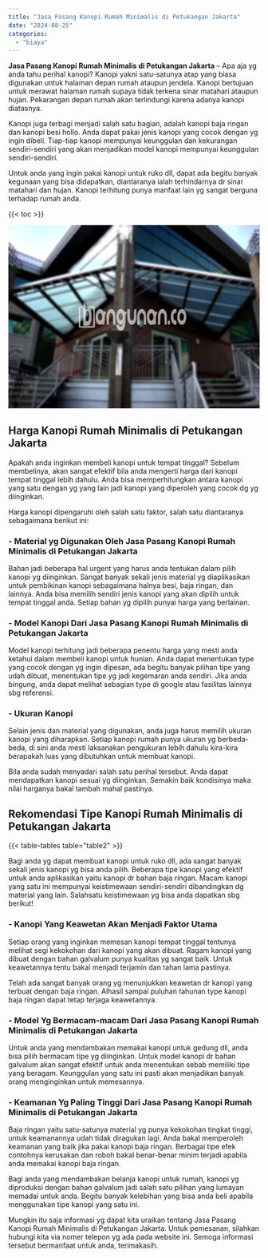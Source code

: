```yaml
---
title: "Jasa Pasang Kanopi Rumah Minimalis di Petukangan Jakarta"
date: "2024-08-25"
categories: 
  - "biaya"
---
```


**Jasa Pasang Kanopi Rumah Minimalis di Petukangan Jakarta** – Apa aja yg anda tahu perihal kanopi? Kanopi yakni satu-satunya atap yang biasa digunakan untuk halaman depan rumah ataupun jendela. Kanopi bertujuan untuk merawat halaman rumah supaya tidak terkena sinar matahari ataupun hujan. Pekarangan depan rumah akan terlindungi karena adanya kanopi diatasnya.

Kanopi juga terbagi menjadi salah satu bagian, adalah kanopi baja ringan dan kanopi besi hollo. Anda dapat pakai jenis kanopi yang cocok dengan yg ingin dibeli. Tiap-tiap kanopi mempunyai keunggulan dan kekurangan sendiri-sendiri yang akan menjadikan model kanopi mempunyai keunggulan sendiri-sendiri.

Untuk anda yang ingin pakai kanopi untuk ruko dll, dapat ada begitu banyak kegunaan yang bisa didapatkan, diantaranya ialah terhindarnya dr sinar matahari dan hujan. Kanopi terhitung punya manfaat lain yg sangat berguna terhadap rumah anda.

{{< toc >}}

![Jasa Pasang Kanopi Rumah Minimalis di Petukangan Jakarta](/images/harga-kanopi-minimalis-14.png)

## Harga Kanopi Rumah Minimalis di Petukangan Jakarta

Apakah anda inginkan membeli kanopi untuk tempat tinggal? Sebelum membelinya, akan sangat efektif bila anda mengerti harga dari kanopi tempat tinggal lebih dahulu. Anda bisa memperhitungkan antara kanopi yang satu dengan yg yang lain jadi kanopi yang diperoleh yang cocok dg yg diinginkan.

Harga kanopi dipengaruhi oleh salah satu faktor, salah satu diantaranya sebagaimana berikut ini:

### \- Material yg Digunakan Oleh Jasa Pasang Kanopi Rumah Minimalis di Petukangan Jakarta

Bahan jadi beberapa hal urgent yang harus anda tentukan dalam pilih kanopi yg diinginkan. Sangat banyak sekali jenis material yg diaplikasikan untuk pembikinan kanopi sebagaimana halnya besi, baja ringan, dan lainnya. Anda bisa memilih sendiri jenis kanopi yang akan dipilih untuk tempat tinggal anda. Setiap bahan yg dipilih punyai harga yang berlainan.

### \- Model Kanopi Dari Jasa Pasang Kanopi Rumah Minimalis di Petukangan Jakarta

Model kanopi terhitung jadi beberapa penentu harga yang mesti anda ketahui dalam membeli kanopi untuk hunian. Anda dapat menentukan type yang cocok dengan yg ingin dipesan, ada begitu banyak pilihan tipe yang udah dibuat, menentukan tipe yg jadi kegemaran anda sendiri. Jika anda bingung, anda dapat melihat sebagian type di google atau fasilitas lainnya sbg referensi.

### \- Ukuran Kanopi

Selain jenis dan material yang digunakan, anda juga harus memilih ukuran kanopi yang diharapkan. Setiap kanopi rumah punya ukuran yg berbeda-beda, di sini anda mesti laksanakan pengukuran lebih dahulu kira-kira berapakah luas yang dibutuhkan untuk membuat kanopi.

Bila anda sudah menyadari salah satu perihal tersebut. Anda dapat mendapatkan kanopi sesuai yg diinginkan. Semakin baik kondisinya maka nilai harganya bakal tambah mahal pastinya.

## Rekomendasi Tipe Kanopi Rumah Minimalis di Petukangan Jakarta

{{< table-tables table="table2" >}}

Bagi anda yg dapat membuat kanopi untuk ruko dll, ada sangat banyak sekali jenis kanopi yg bisa anda pilih. Beberapa tipe kanopi yang efektif untuk anda aplikasikan yaitu kanopi dr bahan baja ringan. Macam kanopi yang satu ini mempunyai keistimewaan sendiri-sendiri dibandingkan dg material yang lain. Salahsatu keistimewaan yg bisa anda dapatkan sbg berikut!

### \- Kanopi Yang Keawetan Akan Menjadi Faktor Utama

Setiap orang yang inginkan memesan kanopi tempat tinggal tentunya melihat segi kekokohan dari kanopi yang akan dibuat. Ragam kanopi yang dibuat dengan bahan galvalum punya kualitas yg sangat baik. Untuk keawetannya tentu bakal menjadi terjamin dan tahan lama pastinya.

Telah ada sangat banyak orang yg menunjukkan keawetan dr kanopi yang terbuat dengan baja ringan. Alhasil sampai puluhan tahunan type kanopi baja ringan dapat tetap terjaga keawetannya.

### \- Model Yg Bermacam-macam Dari Jasa Pasang Kanopi Rumah Minimalis di Petukangan Jakarta

Untuk anda yang mendambakan memakai kanopi untuk gedung dll, anda bisa pilih bermacam tipe yg diinginkan. Untuk model kanopi dr bahan galvalum akan sangat efektif untuk anda menentukan sebab memiliki tipe yang beragam. Keunggulan yang satu ini pasti akan menjadikan banyak orang menginginkan untuk memesannya.

### \- Keamanan Yg Paling Tinggi Dari Jasa Pasang Kanopi Rumah Minimalis di Petukangan Jakarta

Baja ringan yaitu satu-satunya material yg punya kekokohan tingkat tinggi, untuk keamanannya udah tidak diragukan lagi. Anda bakal memperoleh keamanan yang baik jika pakai kanopi baja ringan. Berbagai tipe efek contohnya kerusakan dan roboh bakal benar-benar minim terjadi apabila anda memakai kanopi baja ringan.

Bagi anda yang mendambakan belanja kanopi untuk rumah, kanopi yg diproduksi dengan bahan galvalum jadi salah satu pilihan yang lumayan memadai untuk anda. Begitu banyak kelebihan yang bisa anda beli apabila menggunakan tipe kanopi yang satu ini.

Mungkin itu saja informasi yg dapat kita uraikan tentang Jasa Pasang Kanopi Rumah Minimalis di Petukangan Jakarta. Untuk pemesanan, silahkan hubungi kita via nomer telepon yg ada pada website ini. Semoga informasi tersebut bermanfaat untuk anda, terimakasih.
